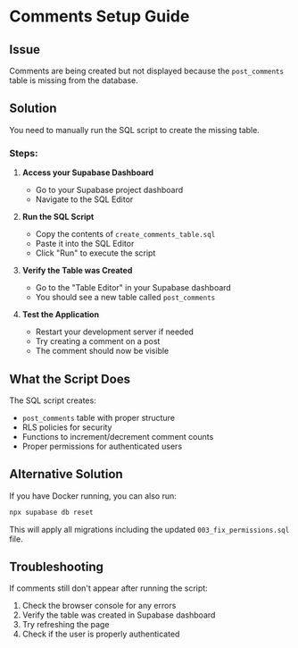 # Comments Setup Guide

## Issue
Comments are being created but not displayed because the `post_comments` table is missing from the database.

## Solution
You need to manually run the SQL script to create the missing table.

### Steps:

1. **Access your Supabase Dashboard**
   - Go to your Supabase project dashboard
   - Navigate to the SQL Editor

2. **Run the SQL Script**
   - Copy the contents of `create_comments_table.sql`
   - Paste it into the SQL Editor
   - Click "Run" to execute the script

3. **Verify the Table was Created**
   - Go to the "Table Editor" in your Supabase dashboard
   - You should see a new table called `post_comments`

4. **Test the Application**
   - Restart your development server if needed
   - Try creating a comment on a post
   - The comment should now be visible

## What the Script Does

The SQL script creates:
- `post_comments` table with proper structure
- RLS policies for security
- Functions to increment/decrement comment counts
- Proper permissions for authenticated users

## Alternative Solution

If you have Docker running, you can also run:
```bash
npx supabase db reset
```

This will apply all migrations including the updated `003_fix_permissions.sql` file.

## Troubleshooting

If comments still don't appear after running the script:
1. Check the browser console for any errors
2. Verify the table was created in Supabase dashboard
3. Try refreshing the page
4. Check if the user is properly authenticated 
